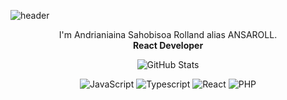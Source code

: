 ![header](https://capsule-render.vercel.app/api?type=waving&theme=gradient&color=timeAuto&height=300&section=header&text=Make%20it%20Happen&fontSize=90&animation=fadeIn)

<p align=center>I'm Andrianiaina Sahobisoa Rolland alias ANSAROLL. <br/> <b> React Developer </b>  </p>

<!-- [![GitHub Streak](https://streak-stats.demolab.com?user=ansaroll&theme=garden)](https://git.io/streak-stats)
  <p align="center"> -->
  <p align="center">
    <img src="https://github-readme-streak-stats.herokuapp.com?user=ansaroll&theme=solarized-dark&theme=garden&ring=047884&sideNums=06ACBD&dates=06ACBD&currStreakNum=06ACBD&currStreakLabel=06ACBD&background=ffffff00&hide_border=true&stroke=ffffff00" alt="GitHub Stats" />
  </p>
  
  <p align='center'>
<!--   <img alt='Python' src='https://img.shields.io/badge/Python-008080?style=for-the-badge&logo=python&logoColor=white'/> -->
<!--   <img alt='Dart' src='https://img.shields.io/badge/Dart-008080?style=for-the-badge&logo=dart&logoColor=white'/> -->
  <img alt='JavaScript' src='https://img.shields.io/badge/JavaScript-008080?style=for-the-badge&logo=javascript&logoColor=white'/>
  <img alt='Typescript' src='https://img.shields.io/badge/Typescript-008080?style=for-the-badge&logo=typescript&logoColor=white'/>
  <img alt='React' src='https://img.shields.io/badge/React-008080?style=for-the-badge&logo=react&logoColor=white'/>
  <img alt='PHP' src='https://img.shields.io/badge/PHP-008080?style=for-the-badge&logo=php&logoColor=white'/>
<!--   <img alt='BASH' src='https://img.shields.io/badge/bash-008080?style=for-the-badge&logo=linux&logoColor=white'/> -->

  </p>

<!-- <p align=center>  <strong>
<img src='https://komarev.com/ghpvc/?username=ansaroll&color=008080'>
</strong> <p> -->
